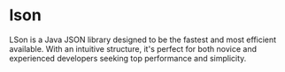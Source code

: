 # lson
LSon is a Java JSON library designed to be the fastest and most efficient available. With an intuitive structure, it's perfect for both novice and experienced developers seeking top performance and simplicity.
